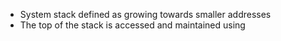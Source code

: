 - System stack defined as growing towards smaller addresses
- The top of the stack is accessed and maintained using